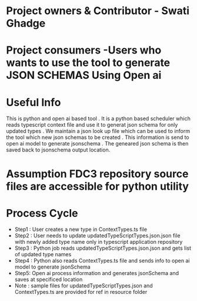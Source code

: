 

# Project owners & Contributor - Swati Ghadge 

# Project consumers -Users who wants to use the tool to generate JSON SCHEMAS Using Open ai

# Useful Info
This is python and open ai based tool . It is a python based scheduler which reads typescript context file and use it to generat json schema for only updated types . We maintain a json look up file which can be used to inform the tool which new json schemas to be created . This information is send to open ai model to generate jsonschema . The geneared json schema is then saved back to jsonschema output location.

# Assumption FDC3 repository source files are accessible for python utility

# Process Cycle
- Step1 : User creates a new type in ContextTypes.ts file
- Step2 : User needs to update updatedTypeScriptTypes.json.json file with newly added type name only in typescript application repository 
- Step3 : Python job reads updatedTypeScriptTypes.json.json and gets list of updated type names
- Step4 : Python also reads ContextTypes.ts file and sends info to open ai model to generate jsonSchema
- Step5: Open ai process information and generates jsonSchema and saves at specificed location
- Note : sample files for updatedTypeScriptTypes.json and  ContextTypes.ts are provided for ref in resource folder
